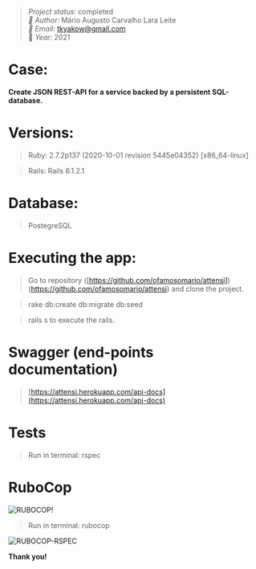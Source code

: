
> *Project status:* completed </br>
> *:busts_in_silhouette: Author:* Mário Augusto Carvalho Lara Leite </br>
> *:email: Email:* tkyakow@gmail.com  </br>
> :date: *Year:* 2021

# Case:
**Create JSON REST-API for a service backed by a persistent SQL-database.**

# Versions:
> Ruby: 2.7.2p137 (2020-10-01 revision 5445e04352) [x86_64-linux]

> Rails: Rails 6.1.2.1

# Database:
> PostegreSQL

# Executing the app:
> Go to repository ([https://github.com/ofamosomario/attensi])(https://github.com/ofamosomario/attensi) and clone the project.

> rake db:create db:migrate db:seed

> rails s to execute the rails.

# Swagger (end-points documentation)
> [https://attensi.herokuapp.com/api-docs](https://attensi.herokuapp.com/api-docs)

# Tests
> Run in terminal: rspec

# RuboCop

![RUBOCOP!](https://encrypted-tbn0.gstatic.com/images?q=tbn:ANd9GcTvMSFQaCKg10EWCRxKz6sQWiTpHbiMdqjbGA&usqp=CAU)

> Run in terminal: rubocop

![RUBOCOP-RSPEC](https://coins.ippo.space/97cb9e51-f48d-43eb-8f8a-d676ee77d2ca.jpg)

**Thank you!**